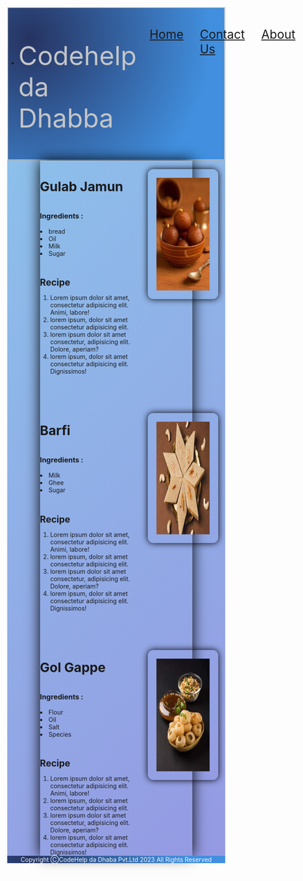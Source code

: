 <!DOCTYPE html>
<html lang="en">
<head>
    <meta charset="UTF-8">
    <meta name="viewport" content="width=device-width, initial-scale=1.0">
    <title>CodeHelp da Dhaba</title>
    <link rel="shortcut icon" href="icon.jpeg" type="image/x-icon">
    <link rel="stylesheet" href="work7.css">
</head>
<style>
    *{
        margin: 0%;
        padding: 0%;
    }
    .container{
        background-color: #8BC6EC;
        background-image: linear-gradient(135deg, #8BC6EC 0%, #9599E2 100%);
        border:#9599E2 4px;

        height:100vh;
width:100vw;
          }
          .heading{
            font-size: 60px;
            color: #c4c5c7;
          }
       .item{
        text-decoration: none;
        display: flex;
        justify-content: space-between;
        gap:38px;
        font-size: 28px;
        padding: 30px;
       }
       .items{
        display: flex;
        justify-content: space-between;
       }
       .navigation{
        min-height: 6px;
        border:2px;
        border-style: ridge;
        border-radius: 2px;
        background-image: radial-gradient( circle farthest-corner at 10% 20%,  rgba(38,51,97,1) 0%, rgba(65,143,222,1) 79% );
        
       }
       .imggulab{
        transition: all 2s ease-in 0s;
        box-shadow: 0px 0px 15px black;
        border-radius: 13px;
        width: 190px;
        height:260px;
        margin:20px;
        padding:20px;
       }
       .imggulab:hover{
        transform: scale(1.1);
       }
       .imgbarfi{
        transition: all 2s ease-in 0s;
        box-shadow: 0px 0px 15px black;
        border-radius: 13px;
        width: 190px;
        height:260px;
        margin:20px;
        padding:20px;
       }
       .imgbarfi:hover{
        transform: scale(1.1);
       }
       .imggol{
        transition: all 2s ease-in 0s;
        box-shadow: 0px 0px 15px black;
        border-radius: 13px;
        width: 190px;
        height:260px;
        margin:20px;
        padding:20px;
       }
       .imggol:hover{
        transform: scale(1.1);
       }
       .box{
        width:70%;
        margin:auto;
        display: flex;
        flex-direction: column;
        box-shadow: 0px 0px 30px black;
        align-items: center;
       }
       .main{
        display: flex;
       }
       .main1{
        display: flex;
       }
       .main2{
        display: flex;
       }
       .leftbox h1{
        font-size: 30px;
       }
       #footer p{
font-size: 25px;
background-image: radial-gradient( circle farthest-corner at 10% 20%,  rgba(38,51,97,1) 0%, rgba(65,143,222,1) 79% );
border: 1px;
margin:auto;
color: aliceblue;
text-align: center;
       }
  
</style>

  
<body>
    <div class="container">
        <nav class="navigation">
<ul class="items">
    <li><p class="heading">Codehelp da Dhabba</p></li>
    <li class="item">
        <div><a href="#">Home</a></div>
        <div><a href="tel:8708425219">Contact Us</a></div>
        <div><a href="barfi.jpeg">About</a></div>
    </li>
</ul>
</nav>
<div class="box">
<div class="main">
<section class="leftbox">
<h1>Gulab Jamun</h1>
<br>
<h3>Ingredients :</h3>
<br>
<li>bread</li>
<li>Oil</li>
<li>Milk</li>
<li>Sugar</li><br>
<h2>Recipe</h2>
<ol><li>Lorem ipsum dolor sit amet, consectetur adipisicing elit. Animi, labore!</li>
<li>lorem ipsum, dolor sit amet consectetur adipisicing elit.</li>
<li>lorem ipsum dolor sit amet consectetur, adipisicing elit. Dolore, aperiam?</li>
<li>lorem ipsum, dolor sit amet consectetur adipisicing elit. Dignissimos!</li>
</ol>
</section>
<section class="rightbox">
<img src="gulab.jpeg" alt="Gulabjamun" class="imggulab">
</section></div>
<br><br>
<br><br>
<div class="main1">
<section class="leftbox">
    <h1>Barfi</h1>
    <br>
    <h3>Ingredients :</h3>
    <br>
    <li>Milk</li>
    <li>Ghee</li>
    <li>Sugar</li><br>
    <h2>Recipe</h2>
    <ol><li>Lorem ipsum dolor sit amet, consectetur adipisicing elit. Animi, labore!</li>
    <li>lorem ipsum, dolor sit amet consectetur adipisicing elit.</li>
    <li>lorem ipsum dolor sit amet consectetur, adipisicing elit. Dolore, aperiam?</li>
    <li>lorem ipsum, dolor sit amet consectetur adipisicing elit. Dignissimos!</li>
    </ol>
</section>
    <section class="rightbox">
    <img src="barfi.jpeg" alt="Barfi" class="imgbarfi">
    </section>
</div>
<br><br>
<br><br>
<div class="main2">
<section class="leftbox">
    <h1>Gol Gappe</h1>
    <br>
    <h3>Ingredients :</h3>
    <br>
    <li>Flour</li>
    <li>Oil</li>
    <li>Salt</li>
    <li>Species</li><br>
    <h2>Recipe</h2>
    <ol>
        <li>Lorem ipsum dolor sit amet, consectetur adipisicing elit. Animi, labore!</li>
        <li>lorem ipsum, dolor sit amet consectetur adipisicing elit.</li>
        <li>lorem ipsum dolor sit amet consectetur, adipisicing elit. Dolore, aperiam?</li>
        <li>lorem ipsum, dolor sit amet consectetur adipisicing elit. Dignissimos!</li>
    </ol>
</section>
    <section class="rightbox">
    <img src="gol.jpeg" alt="gol" class="imggol">
    </section>
</div>

</div>
<footer id="footer">
    <p> Copyright &#x24B8;CodeHelp da Dhaba Pvt.Ltd 2023 All Rights Reserved </p>
</footer>
    </div>
</body>
</html>
